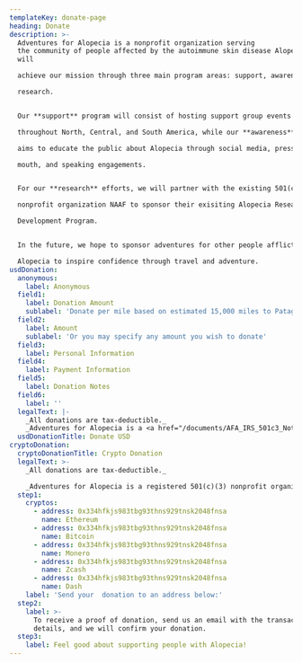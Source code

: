 ```yaml
---
templateKey: donate-page
heading: Donate
description: >-
  Adventures for Alopecia is a nonprofit organization serving
  the community of people affected by the autoimmune skin disease Alopecia. We
  will

  achieve our mission through three main program areas: support, awareness, and

  research.  


  Our **support** program will consist of hosting support group events

  throughout North, Central, and South America, while our **awareness** program

  aims to educate the public about Alopecia through social media, press, word of

  mouth, and speaking engagements.  


  For our **research** efforts, we will partner with the existing 501(c)(3)

  nonprofit organization NAAF to sponsor their exisiting Alopecia Research

  Development Program.  


  In the future, we hope to sponsor adventures for other people afflicted by

  Alopecia to inspire confidence through travel and adventure.  
usdDonation:
  anonymous:
    label: Anonymous
  field1:
    label: Donation Amount
    sublabel: 'Donate per mile based on estimated 15,000 miles to Patagonia'
  field2:
    label: Amount
    sublabel: 'Or you may specify any amount you wish to donate'
  field3:
    label: Personal Information
  field4:
    label: Payment Information
  field5:
    label: Donation Notes
  field6:
    label: ''
  legalText: |-
    _All donations are tax-deductible._  
    _Adventures for Alopecia is a <a href="/documents/AFA_IRS_501c3_Notice.pdf" target="_blank">registered 501(c)(3) nonprofit organization</a>._
  usdDonationTitle: Donate USD
cryptoDonation:
  cryptoDonationTitle: Crypto Donation
  legalText: >-
    _All donations are tax-deductible._

    _Adventures for Alopecia is a registered 501(c)(3) nonprofit organization._
  step1:
    cryptos:
      - address: 0x334hfkjs983tbg93thns929tnsk2048fnsa
        name: Ethereum
      - address: 0x334hfkjs983tbg93thns929tnsk2048fnsa
        name: Bitcoin
      - address: 0x334hfkjs983tbg93thns929tnsk2048fnsa
        name: Monero
      - address: 0x334hfkjs983tbg93thns929tnsk2048fnsa
        name: Zcash
      - address: 0x334hfkjs983tbg93thns929tnsk2048fnsa
        name: Dash
    label: 'Send your  donation to an address below:'
  step2:
    label: >-
      To receive a proof of donation, send us an email with the transactions
      details, and we will confirm your donation.
  step3:
    label: Feel good about supporting people with Alopecia!
---
```


